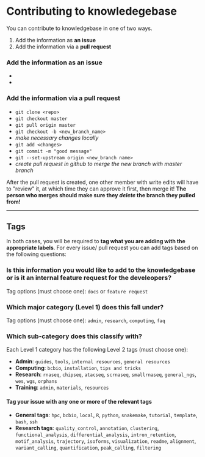 
# Contributing to knowledegebase

You can contribute to knowledgebase in one of two ways. 

1. Add the information as **an issue**
2. Add the information via a **pull request**

### Add the information as **an issue**

* 
* 

### Add the information via a **pull request**

* `git clone <repo>`
* `git checkout master`
* `git pull origin master`
* `git checkout -b <new_branch_name>`
* *make necessary changes locally*
* `git add <changes>`
* `git commit -m "good message"`
* `git --set-upstream origin <new_branch name>`
* *create pull request in github to merge the new branch with master branch*

After the pull request is created, one other member with write edits will have to "review" it, at which time they can approve it first, then merge it! 
**The person who merges should make sure they *delete* the branch they pulled from!**

***

## Tags

In both cases, you will be required to **tag what you are adding with the appropriate labels**. For every issue/ pull request you can add tags based on the following questions:

### Is this information you would like to add to the knowledgebase or is it an internal feature request for the develeopers?

Tag options (must choose one): `docs` or `feature request`

### Which major category (Level 1) does this fall under?

Tag options (must choose one): `admin`, `research`, `computing`, `faq`

### Which sub-category does this classify with?

Each Level 1 category has the following Level 2 tags (must choose one):

* **Admin**: `guides`, `tools`, `internal resources`, `general resources`
* **Computing**: `bcbio`, `installation`, `tips and tricks`
* **Research**: `rnaseq`, `chipseq`, `atacseq`, `scrnaseq`, `smallrnaseq`, `general_ngs`, `wes`, `wgs`, `orphans`
* **Training**: `admin`, `materials`, `resources`

#### Tag your issue with any one or more of the relevant tags

* **General tags**: `hpc`, `bcbio`, `local`, `R`, `python`, `snakemake`, `tutorial`, `template`, `bash`, `ssh` 
* **Research tags**: `quality_control`, `annotation`, `clustering`, `functional_analysis`, `differential_analysis`, `intron_retention`, `motif_analysis`, `trajectory`, `isoforms`, `visualization`, `readme`, `alignment`, `variant_calling`, `quantification`, `peak_calling`, `filtering`

